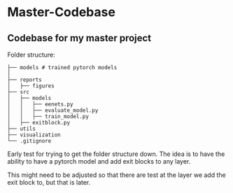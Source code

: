 # Master-Codebase

## Codebase for my master project

Folder structure:

```
├── models # trained pytorch models
│
├── reports
│   ├── figures
├── src
│   ├── models
│   │   ├── eenets.py
│   │   ├── evaluate_model.py
│   │   ├── train_model.py
│   ├── exitblock.py
├── utils
├── visualization
└── .gitignore
```

Early test for trying to get the folder structure down. The idea is to have the ability to have a pytorch model and add exit blocks to any layer.

This might need to be adjusted so that there are test at the layer we add the exit block to, but that is later.
